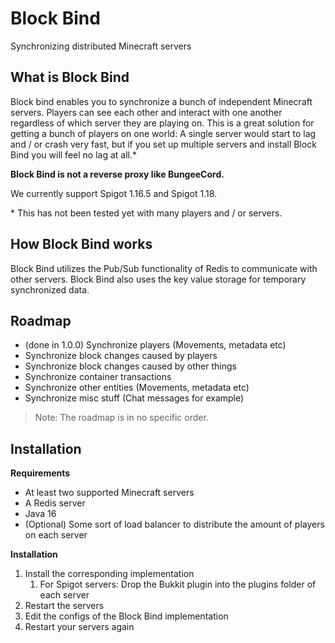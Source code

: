 # Block Bind

Synchronizing distributed Minecraft servers

## What is Block Bind

Block bind enables you to synchronize a bunch of independent Minecraft servers. Players can see each other and interact with one another regardless of
which server they are playing on. This is a great solution for getting a bunch of players on one world: A single server would start to lag and / or
crash very fast, but if you set up multiple servers and install Block Bind you will feel no lag at all.*

**Block Bind is not a reverse proxy like BungeeCord.**

We currently support Spigot 1.16.5 and Spigot 1.18.

\* This has not been tested yet with many players and / or servers.

## How Block Bind works

Block Bind utilizes the Pub/Sub functionality of Redis to communicate with other servers. Block Bind also uses the key value storage for temporary
synchronized data.

## Roadmap

- (done in 1.0.0) Synchronize players (Movements, metadata etc)
- Synchronize block changes caused by players
- Synchronize block changes caused by other things
- Synchronize container transactions
- Synchronize other entities (Movements, metadata etc)
- Synchronize misc stuff (Chat messages for example)

> Note: The roadmap is in no specific order.

## Installation

**Requirements**

- At least two supported Minecraft servers
- A Redis server
- Java 16
- (Optional) Some sort of load balancer to distribute the amount of players on each server

**Installation**

1. Install the corresponding implementation
    1. For Spigot servers: Drop the Bukkit plugin into the plugins folder of each server
2. Restart the servers
3. Edit the configs of the Block Bind implementation
4. Restart your servers again